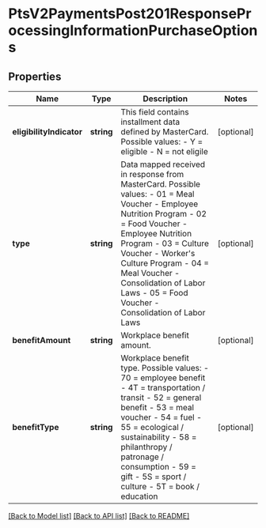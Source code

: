 # PtsV2PaymentsPost201ResponseProcessingInformationPurchaseOptions

## Properties
Name | Type | Description | Notes
------------ | ------------- | ------------- | -------------
**eligibilityIndicator** | **string** | This field contains installment data defined by MasterCard. Possible values:   - Y &#x3D; eligible   - N &#x3D; not eligile | [optional] 
**type** | **string** | Data mapped received in response from MasterCard. Possible values: - 01 &#x3D; Meal Voucher - Employee Nutrition Program - 02 &#x3D; Food Voucher - Employee Nutrition Program - 03 &#x3D; Culture Voucher - Worker&#39;s Culture Program - 04 &#x3D; Meal Voucher - Consolidation of Labor Laws - 05 &#x3D; Food Voucher - Consolidation of Labor Laws | [optional] 
**benefitAmount** | **string** | Workplace benefit amount. | [optional] 
**benefitType** | **string** | Workplace benefit type. Possible values: - 70 &#x3D; employee benefit - 4T &#x3D; transportation / transit - 52 &#x3D; general benefit - 53 &#x3D; meal voucher - 54 &#x3D; fuel - 55 &#x3D; ecological / sustainability - 58 &#x3D; philanthropy / patronage / consumption - 59 &#x3D; gift - 5S &#x3D; sport / culture - 5T &#x3D; book / education | [optional] 

[[Back to Model list]](../README.md#documentation-for-models) [[Back to API list]](../README.md#documentation-for-api-endpoints) [[Back to README]](../README.md)



